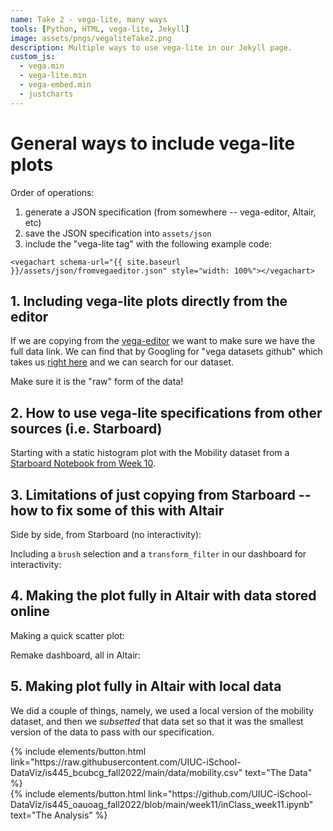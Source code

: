 ```yaml
---
name: Take 2 - vega-lite, many ways
tools: [Python, HTML, vega-lite, Jekyll]
image: assets/pngs/vegaliteTake2.png
description: Multiple ways to use vega-lite in our Jekyll page.
custom_js:
  - vega.min
  - vega-lite.min
  - vega-embed.min
  - justcharts
---
```


# General ways to include vega-lite plots

Order of operations:

1. generate a JSON specification (from somewhere -- vega-editor, 
Altair, etc)
1. save the JSON specification into `assets/json`
1. include the "vega-lite tag" with the following example code:

```
<vegachart schema-url="{{ site.baseurl }}/assets/json/fromvegaeditor.json" style="width: 100%"></vegachart>
```

## 1. Including vega-lite plots directly from the editor

If we are copying from the [vega-editor](https://vega.github.io/editor) we want to make sure we have the full data link.  We can find that by Googling for "vega datasets github" which takes us [right here](https://github.com/vega/vega-datasets/tree/next/data) and we can search for our dataset.

Make sure it is the "raw" form of the data!

<vegachart schema-url="{{ site.baseurl }}/assets/json/interactivescatter_fulllink.json" style="width: 100%"></vegachart>


## 2. How to use vega-lite specifications from other sources (i.e. Starboard)

Starting with a static histogram plot with the Mobility dataset from a [Starboard Notebook from Week 10](https://starboard.gg/nb/nrSZM7g).

<vegachart schema-url="{{ site.baseurl }}/assets/json/mobility_hist.json" style="width: 100%"></vegachart>

## 3. Limitations of just copying from Starboard -- how to fix some of this with Altair

Side by side, from Starboard (no interactivity):

<vegachart schema-url="{{ site.baseurl }}/assets/json/sidebyside.json" style="width: 100%"></vegachart>

Including a `brush` selection and a `transform_filter` in our dashboard for interactivity:

<vegachart schema-url="{{ site.baseurl }}/assets/json/dashboard_mobility_from_dict.json" style="width: 100%"></vegachart>


## 4. Making the plot fully in Altair with data stored online

Making a quick scatter plot:

<vegachart schema-url="{{ site.baseurl }}/assets/json/line_plot_max_business_americas.json" style="width: 100%"></vegachart>

Remake dashboard, all in Altair:

<vegachart schema-url="{{ site.baseurl }}/assets/json/dashboard_all_in_altair.json" style="width: 100%"></vegachart>



## 5. Making plot fully in Altair with local data

We did a couple of things, namely, we used a local version of the mobility dataset, and then we *subsetted* that data set so that it was the smallest version of the data to pass with our specification.

<vegachart schema-url="{{ site.baseurl }}/assets/json/dashboard_all_in_altair_subset.json" style="width: 100%"></vegachart>


<!-- these are written in a combo of html and liquid --> 

<div class="left">
{% include elements/button.html link="https://raw.githubusercontent.com/UIUC-iSchool-DataViz/is445_bcubcg_fall2022/main/data/mobility.csv" text="The Data" %}
</div>

<div class="right">
{% include elements/button.html link="https://github.com/UIUC-iSchool-DataViz/is445_oauoag_fall2022/blob/main/week11/inClass_week11.ipynb" text="The Analysis" %}
</div>

